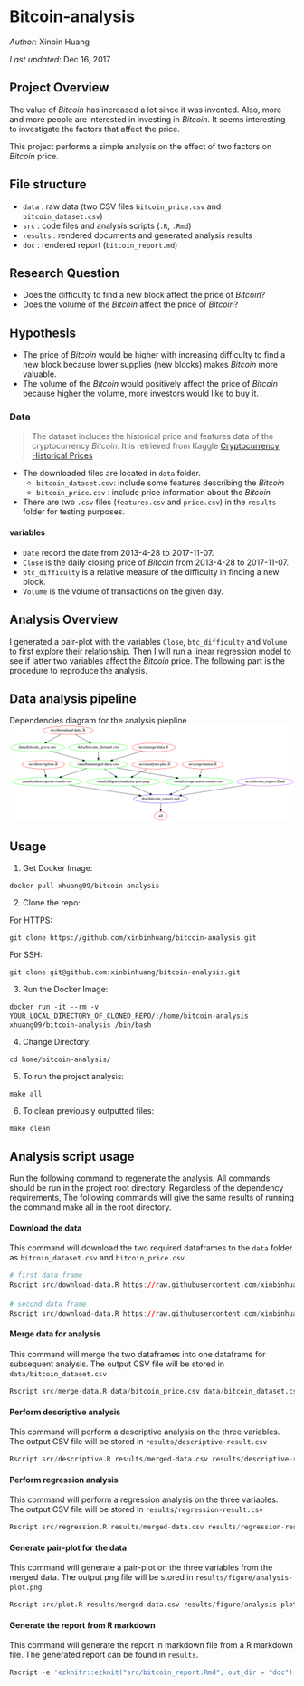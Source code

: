 # Bitcoin-analysis

_Author_: Xinbin Huang

_Last updated_: Dec 16, 2017

## Project Overview

The value of _Bitcoin_ has increased a lot since it was invented. Also, more and more people are interested in investing in _Bitcoin_. It seems interesting to investigate the factors that affect the price.

This project performs a simple analysis on the effect of two factors on _Bitcoin_ price.

## File structure

- `data` : raw data (two CSV files `bitcoin_price.csv` and `bitcoin_dataset.csv`)
- `src` : code files and analysis scripts (`.R`, `.Rmd`)
- `results` : rendered documents and generated analysis results
- `doc` : rendered report (`bitcoin_report.md`)

## Research Question

 - Does the difficulty to find a new block affect the price of _Bitcoin_?
 - Does the volume of the _Bitcoin_ affect the price of _Bitcoin_?

## Hypothesis

- The price of _Bitcoin_ would be higher with increasing difficulty to find a new block because lower supplies (new blocks) makes _Bitcoin_ more valuable.
- The volume of the _Bitcoin_ would positively affect the price of _Bitcoin_ because higher the volume, more investors would like to buy it.

### Data

> The dataset includes the historical price and features data of the cryptocurrency _Bitcoin_. It is retrieved from Kaggle [Cryptocurrency Historical Prices](https://www.kaggle.com/sudalairajkumar/cryptocurrencypricehistory)

- The downloaded files are located in `data` folder.
  - `bitcoin_dataset.csv`: include some features describing the _Bitcoin_
  - `bitcoin_price.csv` : include price information about the _Bitcoin_
- There are two `.csv` files (`features.csv` and `price.csv`) in the `results` folder for testing purposes.

#### variables
- `Date` record the date from 2013-4-28 to 2017-11-07.
- `Close` is the daily closing price of _Bitcoin_ from 2013-4-28 to 2017-11-07.
- `btc_difficulty` is a relative measure of the difficulty in finding a new block.
- `Volume` is the volume of transactions on the given day.

## Analysis Overview

I generated a pair-plot with the variables `Close`, `btc_difficulty` and `Volume` to first explore their relationship. Then I will run a linear regression model to see if latter two variables affect the _Bitcoin_ price. The following part is the procedure to reproduce the analysis.

## Data analysis pipeline

Dependencies diagram for the analysis piepline
![](Makefile.png)

## Usage

1. Get Docker Image:
```
docker pull xhuang09/bitcoin-analysis
```

2. Clone the repo:

For HTTPS:
```
git clone https://github.com/xinbinhuang/bitcoin-analysis.git
```

For SSH:
```
git clone git@github.com:xinbinhuang/bitcoin-analysis.git
```

3. Run the Docker Image:
```
docker run -it --rm -v YOUR_LOCAL_DIRECTORY_OF_CLONED_REPO/:/home/bitcoin-analysis xhuang09/bitcoin-analysis /bin/bash
```

4. Change Directory:
```
cd home/bitcoin-analysis/
```

5. To run the project analysis:    
```
make all

```

6. To clean previously outputted files:
```
make clean
```

## Analysis script usage

Run the following command to regenerate the analysis. All commands should be run in the project root directory. Regardless of the dependency requirements, The following commands will give the same results of running the command make all in the root directory.


#### Download the data
This command will download the two required dataframes to the `data` folder as `bitcoin_dataset.csv` and `bitcoin_price.csv`.
```r
# first data frame
Rscript src/download-data.R https://raw.githubusercontent.com/xinbinhuang/data-bitcoin/master/bitcoin_dataset.csv data/bitcoin_dataset.csv

# second data frame
Rscript src/download-data.R https://raw.githubusercontent.com/xinbinhuang/data-bitcoin/master/bitcoin_price.csv data/bitcoin_price.csv
```

#### Merge data for analysis
This command will merge the two dataframes into one dataframe for subsequent analysis. The output CSV file will be stored in `data/bitcoin_dataset.csv`

```r
Rscript src/merge-data.R data/bitcoin_price.csv data/bitcoin_dataset.csv results/merged-data.csv
```
#### Perform descriptive analysis
This command will perform a descriptive analysis on the three variables. The output CSV file will be stored in `results/descriptive-result.csv`

```r
Rscript src/descriptive.R results/merged-data.csv results/descriptive-result.csv
```

#### Perform regression analysis
This command will perform a regression analysis on the three variables. The output CSV file will be stored in `results/regression-result.csv`

```r
Rscript src/regression.R results/merged-data.csv results/regression-result.csv
```

#### Generate pair-plot for the data
This command will generate a pair-plot on the three variables from the merged data. The output png file will be stored in `results/figure/analysis-plot.png`.

```r
Rscript src/plot.R results/merged-data.csv results/figure/analysis-plot.png
```

#### Generate the report from R markdown
This command will generate the report in markdown file from a R markdown file.
The generated report can be found in `results`.

```r
Rscript -e 'ezknitr::ezknit("src/bitcoin_report.Rmd", out_dir = "doc")'
```

